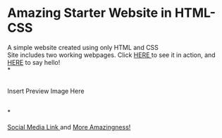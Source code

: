 # Amazing Starter Website in HTML-CSS
<div> A simple website created using only HTML and CSS </div>
Site includes two working webpages.
Click <a href="index.html">HERE </a> to see it in action,
and <a href="Web Image.jpg">HERE</a> to say hello!

<br>
*
<br>

<br>Insert Preview Image Here

<br>
*
<br>
<br>
<a href="url">Social Media Link </a> and <a href="url">More Amazingness! </a></div>
